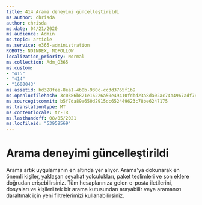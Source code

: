 ```yaml
---
title: 414 Arama deneyimi güncelleştirildi
ms.author: chrisda
author: chrisda
ms.date: 04/21/2020
ms.audience: Admin
ms.topic: article
ms.service: o365-administration
ROBOTS: NOINDEX, NOFOLLOW
localization_priority: Normal
ms.collection: Adm_O365
ms.custom:
- "415"
- "414"
- "1600043"
ms.assetid: bd328fee-8ea1-4b0b-930c-cc3d3765f1b9
ms.openlocfilehash: 3c0386b821e16226a50e49410fdbd23a8da02ac74b4967adf7409f93c49d8068
ms.sourcegitcommit: b5f7da89a650d2915dc652449623c78be6247175
ms.translationtype: MT
ms.contentlocale: tr-TR
ms.lasthandoff: 08/05/2021
ms.locfileid: "53958569"
---
```

# <a name="search-experience-updated"></a>Arama deneyimi güncelleştirildi

Arama artık uygulamanın en altında yer alıyor. Arama'ya dokunarak en önemli kişiler, yaklaşan seyahat yolculukları, paket teslimleri ve son eklere doğrudan erişebilirsiniz. Tüm hesaplarınıza gelen e-posta iletilerini, dosyaları ve kişileri tek bir arama kutusundan arayabilir veya aramanızı daraltmak için yeni filtrelerimizi kullanabilirsiniz.
